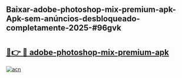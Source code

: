 ## Baixar-adobe-photoshop-mix-premium-apk-Apk-sem-anúncios-desbloqueado-completamente-2025-#96gvk

# <h2><a href="https://ainizakaria.my?title=adobe-photoshop-mix-premium-apk&ref=22M">🔗👉 🔴 adobe-photoshop-mix-premium-apk</a></h2>

[![acn](https://github.com/user-attachments/assets/0f9c940e-d8b0-45ae-aac7-cd30a18b3e1c)](https://ainizakaria.my?title=adobe-photoshop-mix-premium-apk&ref=22M)

